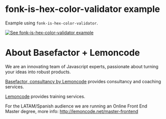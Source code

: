 # fonk-is-hex-color-validator example

Example using `fonk-is-hex-color-validator`.

[![See fonk-is-hex-color-validator example](https://codesandbox.io/static/img/play-codesandbox.svg)](https://codesandbox.io/s/github/lemoncode/fonk-is-hex-color-validator/tree/master/examples/js)

# About Basefactor + Lemoncode

We are an innovating team of Javascript experts, passionate about turning your ideas into robust products.

[Basefactor, consultancy by Lemoncode](http://www.basefactor.com) provides consultancy and coaching services.

[Lemoncode](http://lemoncode.net/services/en/#en-home) provides training services.

For the LATAM/Spanish audience we are running an Online Front End Master degree, more info: http://lemoncode.net/master-frontend
